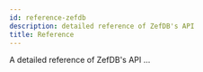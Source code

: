 ```yaml
---
id: reference-zefdb
description: detailed reference of ZefDB's API
title: Reference
---
```


A detailed reference of ZefDB's API ...

